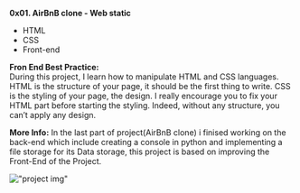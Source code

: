 **0x01. AirBnB clone - Web static**

* HTML
* CSS
* Front-end

**Fron End Best Practice:**    
During this project, I learn how to manipulate HTML and CSS languages. HTML is the structure of your page, it should be the first thing to write. CSS is the styling of your page, the design. I really encourage you to fix your HTML part before starting the styling. Indeed, without any structure, you can’t apply any design.

**More Info:**
In the last part of project(AirBnB clone) i finised working on the back-end which include creating a console in python and implementing a file storage for its Data storage, this project is based on improving the Front-End of the Project.

!["project img"](https://s3.amazonaws.com/intranet-projects-files/concepts/74/hbnb_step1.png)
